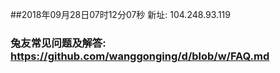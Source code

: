 ##2018年09月28日07时12分07秒 新址: 104.248.93.119
### 兔友常见问题及解答: https://github.com/wanggonging/d/blob/w/FAQ.md
